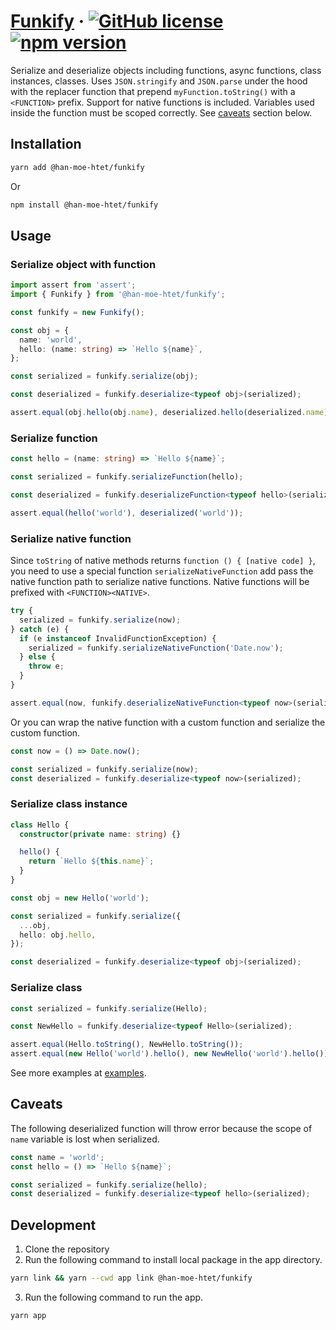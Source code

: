 # [Funkify](https://github.com/HanMoeHtet/funkify) &middot; [![GitHub license](https://img.shields.io/badge/license-MIT-blue.svg)](./LICENSE) [![npm version](https://img.shields.io/npm/v/@han-moe-htet/funkify.svg?style=flat)](https://www.npmjs.com/package/@han-moe-htet/funkify)

Serialize and deserialize objects including functions, async functions, class instances, classes. Uses `JSON.stringify` and `JSON.parse` under the hood with the replacer function that prepend `myFunction.toString()` with a `<FUNCTION>` prefix.
Support for native functions is included. Variables used inside the function must be scoped correctly. See [caveats](#caveats) section below.

## Installation

```bash
yarn add @han-moe-htet/funkify
```

Or

```bash
npm install @han-moe-htet/funkify
```

## Usage

### Serialize object with function

```typescript
import assert from 'assert';
import { Funkify } from '@han-moe-htet/funkify';

const funkify = new Funkify();

const obj = {
  name: 'world',
  hello: (name: string) => `Hello ${name}`,
};

const serialized = funkify.serialize(obj);

const deserialized = funkify.deserialize<typeof obj>(serialized);

assert.equal(obj.hello(obj.name), deserialized.hello(deserialized.name));
```

### Serialize function

```typescript
const hello = (name: string) => `Hello ${name}`;

const serialized = funkify.serializeFunction(hello);

const deserialized = funkify.deserializeFunction<typeof hello>(serialized);

assert.equal(hello('world'), deserialized('world'));
```

### Serialize native function

Since `toString` of native methods returns `function () { [native code] }`, you need to use a special function `serializeNativeFunction` add pass the native function path to serialize native functions. Native functions will be prefixed with `<FUNCTION><NATIVE>`.

```typescript
try {
  serialized = funkify.serialize(now);
} catch (e) {
  if (e instanceof InvalidFunctionException) {
    serialized = funkify.serializeNativeFunction('Date.now');
  } else {
    throw e;
  }
}

assert.equal(now, funkify.deserializeNativeFunction<typeof now>(serialized));
```

Or you can wrap the native function with a custom function and serialize the custom function.

```typescript
const now = () => Date.now();

const serialized = funkify.serialize(now);
const deserialized = funkify.deserialize<typeof now>(serialized);
```

### Serialize class instance

```typescript
class Hello {
  constructor(private name: string) {}

  hello() {
    return `Hello ${this.name}`;
  }
}

const obj = new Hello('world');

const serialized = funkify.serialize({
  ...obj,
  hello: obj.hello,
});

const deserialized = funkify.deserialize<typeof obj>(serialized);
```

### Serialize class

```typescript
const serialized = funkify.serialize(Hello);

const NewHello = funkify.deserialize<typeof Hello>(serialized);

assert.equal(Hello.toString(), NewHello.toString());
assert.equal(new Hello('world').hello(), new NewHello('world').hello());
```

See more examples at [examples](https://github.com/HanMoeHtet/funkify/tree/main/app/src/examples).

## Caveats

The following deserialized function will throw error because the scope of `name` variable is lost when serialized.

```typescript
const name = 'world';
const hello = () => `Hello ${name}`;

const serialized = funkify.serialize(hello);
const deserialized = funkify.deserialize<typeof hello>(serialized);
```

## Development

1. Clone the repository
2. Run the following command to install local package in the app directory.

```bash
yarn link && yarn --cwd app link @han-moe-htet/funkify
```

3. Run the following command to run the app.

```bash
yarn app
```
